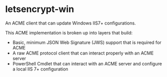 # letsencrypt-win
An ACME client that can update Windows IIS7+ configurations.

This ACME implementation is broken up into layers that build:
* Basic, minimum JSON Web Signature (JWS) support that is required for ACME
* A raw ACME protocol client that can interact properly with an ACME server
* PowerShell Cmdlet that can interact with an ACME server and configure a local IIS 7+ configuration


